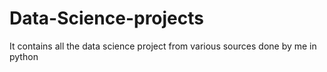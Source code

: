 # Data-Science-projects
It contains all the data science project from various sources done by me in python

